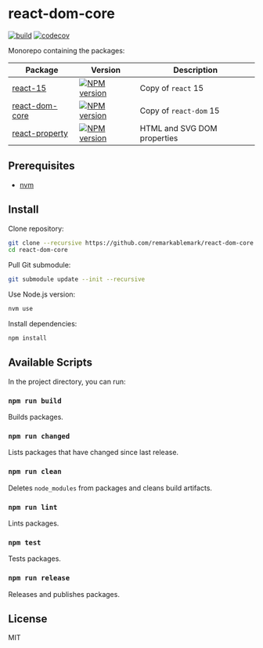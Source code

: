 # react-dom-core

[![build](https://github.com/remarkablemark/react-dom-core/actions/workflows/build.yml/badge.svg)](https://github.com/remarkablemark/react-dom-core/actions/workflows/build.yml)
[![codecov](https://codecov.io/gh/remarkablemark/react-dom-core/branch/master/graph/badge.svg?token=7SBKW68CLE)](https://codecov.io/gh/remarkablemark/react-dom-core)

Monorepo containing the packages:

<!-- prettier-ignore-start -->
| Package | Version | Description |
| --- | --- | --- |
| [react-15](packages/react-15) | [![NPM version](https://img.shields.io/npm/v/react-15.svg)](https://www.npmjs.com/package/react-15) | Copy of `react` 15 |
| [react-dom-core](packages/react-dom-core) | [![NPM version](https://img.shields.io/npm/v/react-dom-core.svg)](https://www.npmjs.com/package/react-dom-core) | Copy of `react-dom` 15 |
| [react-property](packages/react-property) | [![NPM version](https://img.shields.io/npm/v/react-property.svg)](https://www.npmjs.com/package/react-property) | HTML and SVG DOM properties |
<!-- prettier-ignore-end -->

## Prerequisites

- [nvm](https://github.com/nvm-sh/nvm#installing-and-updating)

## Install

Clone repository:

```sh
git clone --recursive https://github.com/remarkablemark/react-dom-core.git
cd react-dom-core
```

Pull Git submodule:

```sh
git submodule update --init --recursive
```

Use Node.js version:

```sh
nvm use
```

Install dependencies:

```sh
npm install
```

## Available Scripts

In the project directory, you can run:

### `npm run build`

Builds packages.

### `npm run changed`

Lists packages that have changed since last release.

### `npm run clean`

Deletes `node_modules` from packages and cleans build artifacts.

### `npm run lint`

Lints packages.

### `npm test`

Tests packages.

### `npm run release`

Releases and publishes packages.

## License

MIT
